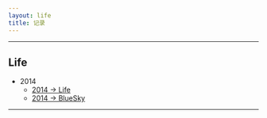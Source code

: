 ```yaml
---
layout: life
title: 记录
---
```


-----------------------------------------------

## Life ##
* 2014
  * [2014 -> Life](/life/2014/life.html)
  * [2014 -> BlueSky](/life/2014/bluesky.html)

-----------------------------------------------


